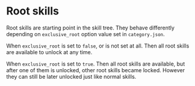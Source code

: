 # Root skills

Root skills are starting point in the skill tree. They behave differently depending on `exclusive_root` option value set in `category.json`.

When `exclusive_root` is set to `false`, or is not set at all. Then all root skills are available to unlock at any time.

When `exclusive_root` is set to `true`. Then all root skills are available, but after one of them is unlocked, other root skills became locked. However they can still be later unlocked just like normal skills.